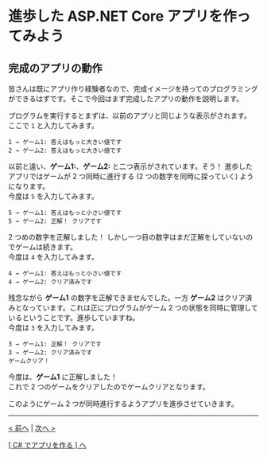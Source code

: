 # 進歩した ASP[]().NET Core アプリを作ってみよう

## 完成のアプリの動作
皆さんは既にアプリ作り経験者なので、完成イメージを持ってのプログラミングができるはずです。そこで今回はまず完成したアプリの動作を説明します。  

プログラムを実行するとまずは、以前のアプリと同じような表示がされます。  
ここで ```1``` と入力してみます。  
```
1 → ゲーム1: 答えはもっと大きい値です
2 → ゲーム2: 答えはもっと大きい値です
```
以前と違い、**ゲーム1:**、**ゲーム2:** と二つ表示がされています。そう！ 進歩したアプリではゲームが 2 つ同時に進行する (2 つの数字を同時に探っていく) ようになります。  
今度は ```5``` を入力してみます。
```
5 → ゲーム1: 答えはもっと小さい値です
5 → ゲーム2: 正解！ クリアです
```
2 つめの数字を正解しました！ しかし一つ目の数字はまだ正解をしていないのでゲームは続きます。  
今度は ```4``` を入力してみます。
```
4 → ゲーム1: 答えはもっと小さい値です
4 → ゲーム2: クリア済みです
```
残念ながら **ゲーム1** の数字を正解できませんでした。一方 **ゲーム2** はクリア済みとなっています。これは正にプログラムがゲーム 2 つの状態を同時に管理しているということです。進歩していますね。  
今度は ```3``` を入力してみます。
```
3 → ゲーム1: 正解！ クリアです
3 → ゲーム2: クリア済みです
ゲームクリア！ 
```
今度は、**ゲーム1** に正解しました！  
これで 2 つのゲームをクリアしたのでゲームクリアとなります。  

このようにゲーム 2 つが同時進行するようアプリを進歩させていきます。

<hr />

[< 前へ](./textbook_advanced01.md) | [次へ >](./textbook_advanced03.md)  

[[ C# でアプリを作る ] へ](../../textbook/practice.md)